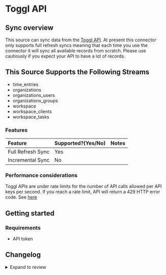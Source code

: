 # Toggl API

## Sync overview

This source can sync data from the [Toggl API](https://developers.track.toggl.com/docs/). At present this connector only supports full refresh syncs meaning that each time you use the connector it will sync all available records from scratch. Please use cautiously if you expect your API to have a lot of records.

## This Source Supports the Following Streams

- time_entries
- organizations
- organizations_users
- organizations_groups
- workspace
- workspace_clients
- workspace_tasks

### Features

| Feature           | Supported?\(Yes/No\) | Notes |
| :---------------- | :------------------- | :---- |
| Full Refresh Sync | Yes                  |       |
| Incremental Sync  | No                   |       |

### Performance considerations

Toggl APIs are under rate limits for the number of API calls allowed per API keys per second. If you reach a rate limit, API will return a 429 HTTP error code. See [here](https://developers.track.toggl.com/docs/#the-api-format)

## Getting started

### Requirements

- API token

## Changelog

<details>
  <summary>Expand to review</summary>

| Version | Date       | Pull Request                                              | Subject                                 |
|:--------|:-----------| :-------------------------------------------------------- | :-------------------------------------- |
| 0.2.16 | 2025-03-22 | [56256](https://github.com/airbytehq/airbyte/pull/56256) | Update dependencies |
| 0.2.15 | 2025-03-08 | [55629](https://github.com/airbytehq/airbyte/pull/55629) | Update dependencies |
| 0.2.14 | 2025-03-01 | [55088](https://github.com/airbytehq/airbyte/pull/55088) | Update dependencies |
| 0.2.13 | 2025-02-22 | [54510](https://github.com/airbytehq/airbyte/pull/54510) | Update dependencies |
| 0.2.12 | 2025-02-15 | [54059](https://github.com/airbytehq/airbyte/pull/54059) | Update dependencies |
| 0.2.11 | 2025-02-08 | [53557](https://github.com/airbytehq/airbyte/pull/53557) | Update dependencies |
| 0.2.10 | 2025-02-01 | [53090](https://github.com/airbytehq/airbyte/pull/53090) | Update dependencies |
| 0.2.9 | 2025-01-25 | [52429](https://github.com/airbytehq/airbyte/pull/52429) | Update dependencies |
| 0.2.8 | 2025-01-18 | [52026](https://github.com/airbytehq/airbyte/pull/52026) | Update dependencies |
| 0.2.7 | 2025-01-11 | [51383](https://github.com/airbytehq/airbyte/pull/51383) | Update dependencies |
| 0.2.6 | 2024-12-28 | [50775](https://github.com/airbytehq/airbyte/pull/50775) | Update dependencies |
| 0.2.5 | 2024-12-21 | [50305](https://github.com/airbytehq/airbyte/pull/50305) | Update dependencies |
| 0.2.4 | 2024-12-14 | [49738](https://github.com/airbytehq/airbyte/pull/49738) | Update dependencies |
| 0.2.3 | 2024-12-12 | [49434](https://github.com/airbytehq/airbyte/pull/49434) | Update dependencies |
| 0.2.2 | 2024-10-29 | [47883](https://github.com/airbytehq/airbyte/pull/47883) | Update dependencies |
| 0.2.1 | 2024-08-16 | [44196](https://github.com/airbytehq/airbyte/pull/44196) | Bump source-declarative-manifest version |
| 0.2.0 | 2024-08-14 | [44056](https://github.com/airbytehq/airbyte/pull/44056) | Refactor connector to manifest-only format |
| 0.1.14 | 2024-08-12 | [43860](https://github.com/airbytehq/airbyte/pull/43860) | Update dependencies |
| 0.1.13 | 2024-08-10 | [43485](https://github.com/airbytehq/airbyte/pull/43485) | Update dependencies |
| 0.1.12 | 2024-08-03 | [43064](https://github.com/airbytehq/airbyte/pull/43064) | Update dependencies |
| 0.1.11 | 2024-07-27 | [42755](https://github.com/airbytehq/airbyte/pull/42755) | Update dependencies |
| 0.1.10 | 2024-07-20 | [42244](https://github.com/airbytehq/airbyte/pull/42244) | Update dependencies |
| 0.1.9 | 2024-07-13 | [41736](https://github.com/airbytehq/airbyte/pull/41736) | Update dependencies |
| 0.1.8 | 2024-07-10 | [41510](https://github.com/airbytehq/airbyte/pull/41510) | Update dependencies |
| 0.1.7 | 2024-07-09 | [41227](https://github.com/airbytehq/airbyte/pull/41227) | Update dependencies |
| 0.1.6 | 2024-07-06 | [40968](https://github.com/airbytehq/airbyte/pull/40968) | Update dependencies |
| 0.1.5   | 2024-06-28 | [#38740](https://github.com/airbytehq/airbyte/pull/38740) | Make connector compatible with Builder  |
| 0.1.4   | 2024-06-25 | [40493](https://github.com/airbytehq/airbyte/pull/40493) | Update dependencies |
| 0.1.3   | 2024-06-22 | [40096](https://github.com/airbytehq/airbyte/pull/40096) | Update dependencies |
| 0.1.2   | 2024-06-04 | [38985](https://github.com/airbytehq/airbyte/pull/38985) | [autopull] Upgrade base image to v1.2.1 |
| 0.1.1   | 2024-05-20 | [38376](https://github.com/airbytehq/airbyte/pull/38376) | [autopull] base image + poetry + up_to_date |
| 0.1.0   | 2022-10-28 | [#18507](https://github.com/airbytehq/airbyte/pull/18507) | 🎉 New Source: Toggl API [low-code CDK] |

</details>
